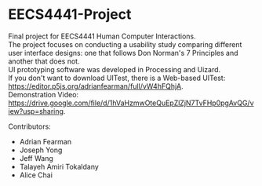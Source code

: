 # EECS4441-Project
Final project for EECS4441 Human Computer Interactions. </br>
The project focuses on conducting a usability study comparing different user interface designs: one that follows Don Norman's 7 Principles and another that does not. </br>
UI prototyping software was developed in Processing and Uizard. </br>
If you don't want to download UITest, there is a Web-based UITest: https://editor.p5js.org/adrianfearman/full/vW4hFQhjA. </br>
Demonstration Video: https://drive.google.com/file/d/1hVaHzmwOteQuEpZlZjN7TvFHp0pgAvQG/view?usp=sharing. </br>

Contributors:
- Adrian Fearman
- Joseph Yong
- Jeff Wang
- Talayeh Amiri Tokaldany
- Alice Chai
